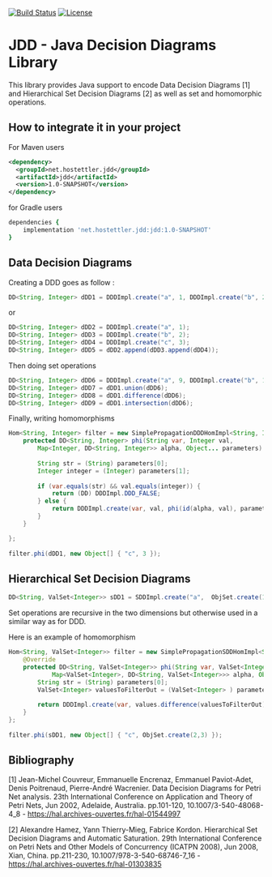 [![Build Status](https://travis-ci.com/hostettler/jdd.svg?branch=master)](https://travis-ci.com/hostettler/jdd)
[![License](https://img.shields.io/badge/License-Apache%202.0-blue.svg)](https://opensource.org/licenses/Apache-2.0)

# JDD - Java Decision Diagrams Library

This library provides Java support to encode Data Decision Diagrams [1] and Hierarchical Set Decision Diagrams [2] as well as set and homomorphic operations.


## How to integrate it in your project

For Maven users

```xml
<dependency>
  <groupId>net.hostettler.jdd</groupId>
  <artifactId>jdd</artifactId>
  <version>1.0-SNAPSHOT</version>
</dependency>
```

for Gradle users

```ruby
dependencies {
    implementation 'net.hostettler.jdd:jdd:1.0-SNAPSHOT'
}
```



## Data Decision Diagrams
Creating a DDD goes as follow :

```java
DD<String, Integer> dDD1 = DDDImpl.create("a", 1, DDDImpl.create("b", 2, DDDImpl.create("c", 3)));																		
```

or

```java
DD<String, Integer> dDD2 = DDDImpl.create("a", 1);
DD<String, Integer> dDD3 = DDDImpl.create("b", 2);
DD<String, Integer> dDD4 = DDDImpl.create("c", 3);
DD<String, Integer> dDD5 = dDD2.append(dDD3.append(dDD4));																	
```

Then doing set operations 

```java
DD<String, Integer> dDD6 = DDDImpl.create("a", 9, DDDImpl.create("b", 10, DDDImpl.create("c", 3)));
DD<String, Integer> dDD7 = dDD1.union(dDD6);
DD<String, Integer> dDD8 = dDD1.difference(dDD6);
DD<String, Integer> dDD9 = dDD1.intersection(dDD6);
```

Finally, writing homomorphisms

```java
Hom<String, Integer> filter = new SimplePropagationDDDHomImpl<String, Integer>() {
	protected DD<String, Integer> phi(String var, Integer val,
		Map<Integer, DD<String, Integer>> alpha, Object... parameters) {
			
		String str = (String) parameters[0];
		Integer integer = (Integer) parameters[1];
		
		if (var.equals(str) && val.equals(integer)) {
			return (DD) DDDImpl.DDD_FALSE;	
		} else {
			return DDDImpl.create(var, val, phi(id(alpha, val), parameters));	
		}
	}

};
	
filter.phi(dDD1, new Object[] { "c", 3 });
```


## Hierarchical Set Decision Diagrams

```java
DD<String, ValSet<Integer>> sDD1 = SDDImpl.create("a",  ObjSet.create(1,2,3), SDDImpl.create("b",  ObjSet.create(4,2,3)));
```
Set operations are recursive in the two dimensions but otherwise used in a similar way as for DDD.

Here is an example of homomorphism

```java
Hom<String, ValSet<Integer>> filter = new SimplePropagationSDDHomImpl<String, Integer>() {
	@Override
	protected DD<String, ValSet<Integer>> phi(String var, ValSet<Integer> values,
			Map<ValSet<Integer>, DD<String, ValSet<Integer>>> alpha, Object... parameters) {
		String str = (String) parameters[0];
		ValSet<Integer> valuesToFilterOut = (ValSet<Integer> ) parameters[1];
		
		return DDDImpl.create(var, values.difference(valuesToFilterOut), phi(id(alpha, values), parameters));	
	}
};
		
filter.phi(sDD1, new Object[] { "c", ObjSet.create(2,3) });
```

## Bibliography

[1] Jean-Michel Couvreur, Emmanuelle Encrenaz, Emmanuel Paviot-Adet, Denis Poitrenaud, Pierre-André Wacrenier. Data Decision Diagrams for Petri Net analysis. 23th International Conference on Application and Theory of Petri Nets, Jun 2002, Adelaide, Australia. pp.101-120, 10.1007/3-540-48068-4_8 - https://hal.archives-ouvertes.fr/hal-01544997


[2] Alexandre Hamez, Yann Thierry-Mieg, Fabrice Kordon. Hierarchical Set Decision Diagrams and Automatic Saturation. 29th International Conference on Petri Nets and Other Models of Concurrency (ICATPN 2008), Jun 2008, Xian, China. pp.211-230,  10.1007/978-3-540-68746-7_16 - https://hal.archives-ouvertes.fr/hal-01303835


